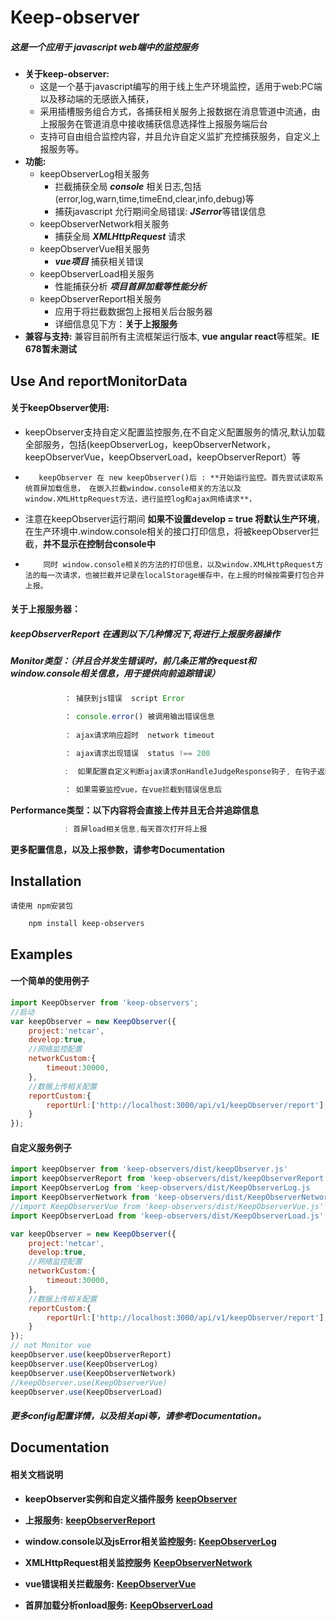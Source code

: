 # Keep-observer

##### **这是一个应用于 javascript web端中的监控服务** 

- **关于keep-observer:**    
  - 这是一个基于javascript编写的用于线上生产环境监控，适用于web:PC端以及移动端的无感嵌入捕获，
  - 采用插槽服务组合方式，各捕获相关服务上报数据在消息管道中流通，由上报服务在管道消息中接收捕获信息选择性上报服务端后台
  - 支持可自由组合监控内容，并且允许自定义监扩充控捕获服务，自定义上报服务等。
- **功能:**  
  - keepObserverLog相关服务
    - 拦截捕获全局 ***console*** 相关日志,包括(error,log,warn,time,timeEnd,clear,info,debug)等
    - 捕获javascript 允行期间全局错误: ***JSerror***等错误信息
  - keepObserverNetwork相关服务
    - 捕获全局 ***XMLHttpRequest*** 请求
  - keepObserverVue相关服务
    - ***vue项目*** 捕获相关错误 
  - keepObserverLoad相关服务
    - 性能捕获分析 ***项目首屏加载等性能分析***
  - keepObserverReport相关服务
    - 应用于将拦截数据包上报相关后台服务器
    - 详细信息见下方：**关于上报服务**
- **兼容与支持:**   兼容目前所有主流框架运行版本, **vue angular  react**等框架。**IE 678暂未测试**



## Use And reportMonitorData

#### 	关于keepObserver使用:

- 	keepObserver支持自定义配置监控服务,在不自定义配置服务的情况,默认加载全部服务，包括(keepObserverLog，keepObserverNetwork， keepObserverVue，keepObserverLoad，keepObserverReport）等
-        keepObserver 在 new keepObserver()后 : **开始运行监控。首先尝试读取系统首屏加载信息， 在嵌入拦截window.console相关的方法以及window.XMLHttpRequest方法，进行监控log和ajax网络请求**，
- 	注意在keepObserver运行期间 **如果不设置develop = true 将默认生产环境**，在生产环境中.window.console相关的接口打印信息，将被keepObserver拦截，**并不显示在控制台console中**
-         同时 window.console相关的方法的打印信息，以及window.XMLHttpRequest方法的每一次请求，也被拦截并记录在localStorage缓存中，在上报的时候按需要打包合并上报。	



#### 	关于上报服务器：

##### 		keepObserverReport 在遇到以下几种情况下,将进行上报服务器操作

##### 		Monitor类型：（并且合并发生错误时，前几条正常的request和window.console相关信息，用于提供向前追踪错误）

```javascript
			： 捕获到js错误  script Error
            
        	： console.error() 被调用输出错误信息	
            
			： ajax请求响应超时  network timeout

			： ajax请求出现错误  status !== 200

			:  如果配置自定义判断ajax请求onHandleJudgeResponse钩子, 在钩子返回不等于false时，判断为ajax请求不正确

			： 如果需要监控vue，在vue拦截到错误信息后
```

**Performance类型：以下内容将会直接上传并且无合并追踪信息**

```javascript
			: 首屏load相关信息,每天首次打开将上报
```

**更多配置信息，以及上报参数，请参考Documentation**



## Installation

	请使用 npm安装包

```
	npm install keep-observers
```



## Examples

#### 	一个简单的使用例子

```javascript
import KeepObserver from 'keep-observers';
//启动
var keepObserver = new KeepObserver({
	project:'netcar',
	develop:true,
	//网络监控配置
	networkCustom:{
		timeout:30000,
	},
	//数据上传相关配置
	reportCustom:{
		reportUrl:['http://localhost:3000/api/v1/keepObserver/report'],
	}
});
```

#### 自定义服务例子

```javascript
import keepObserver from 'keep-observers/dist/keepObserver.js'
import keepObserverReport from 'keep-observers/dist/keepObserverReport.js'
import KeepObserverLog from 'keep-observers/dist/KeepObserverLog.js
import KeepObserverNetwork from 'keep-observers/dist/KeepObserverNetwork.js
//import KeepObserverVue from 'keep-observers/dist/KeepObserverVue.js'
import KeepObserverLoad from 'keep-observers/dist/KeepObserverLoad.js'

var keepObserver = new KeepObserver({
	project:'netcar',
	develop:true,
	//网络监控配置
	networkCustom:{
		timeout:30000,
	},
	//数据上传相关配置
	reportCustom:{
		reportUrl:['http://localhost:3000/api/v1/keepObserver/report'],
	}
});
// not Monitor vue
keepObserver.use(keepObserverReport)
keepObserver.use(KeepObserverLog)
keepObserver.use(KeepObserverNetwork)
//keepObserver.use(KeepObserverVue)
keepObserver.use(KeepObserverLoad)
```

##### 	更多config配置详情，以及相关api等，请参考Documentation。



## Documentation

#### 	相关文档说明

- **keepObserver实例和自定义插件服务**   **[keepObserver](https://github.com/keep-observer/keepObserver/blob/master/document/keepObserver.md)**

- **上报服务:**   **[keepObserverReport](https://github.com/keep-observer/keepObserver/blob/master/document/report.md)**
- **window.console以及jsError相关监控服务:**   **[KeepObserverLog](https://github.com/keep-observer/keepObserver/blob/master/document/log.md)**

- **XMLHttpRequest相关监控服务**   **[KeepObserverNetwork](https://github.com/keep-observer/keepObserver/blob/master/document/network.md)**
- **vue错误相关拦截服务:**   **[KeepObserverVue](https://github.com/keep-observer/keepObserver/blob/master/document/vue.md)**

- **首屏加载分析onload服务:**   **[KeepObserverLoad](https://github.com/keep-observer/keepObserver/blob/master/document/kiad.md)**